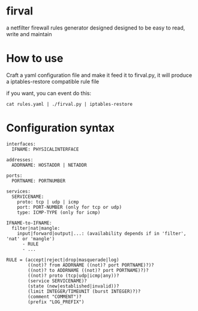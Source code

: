 firval
======

a netfilter firewall rules generator designed designed to be easy to read, write and maintain

How to use
==========

Craft a yaml configuration file and make it feed it to firval.py,
it will produce a iptables-restore compatible rule file

if you want, you can event do this:

    cat rules.yaml | ./firval.py | iptables-restore

Configuration syntax
====================

    interfaces:
      IFNAME: PHYSICALINTERFACE

    addresses:
      ADDRNAME: HOSTADDR | NETADDR

    ports:
      PORTNAME: PORTNUMBER

    services:
      SERVICENAME:
        proto: tcp | udp | icmp
        port: PORT-NUMBER (only for tcp or udp)
        type: ICMP-TYPE (only for icmp)

    IFNAME-to-IFNAME:
      filter|nat|mangle:
        input|forward|output|...: (availability depends if in 'filter', 'nat' or 'mangle')
          - RULE
          - ...

    RULE = (accept|reject|drop|masquerade|log)
            ((not)? from ADDRNAME ((not)? port PORTNAME)?)?
            ((not)? to ADDRNAME ((not)? port PORTNAME)?)?
            ((not)? proto (tcp|udp|icmp|any))?
            (service SERVICENAME)?
            (state (new|established|invalid))?
            (limit INTEGER/TIMEUNIT (burst INTEGER)?)?
            (comment "COMMENT")?
            (prefix "LOG_PREFIX")
